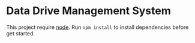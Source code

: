 Data Drive Management System
=================
This project require [node](https://nodejs.org/).
Run `npm install` to install dependencies before get started.

